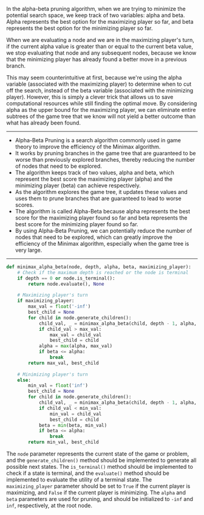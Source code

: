 
In the alpha-beta pruning algorithm, when we are trying to minimize the potential search space, we keep track of two variables: alpha and beta. Alpha represents the best option for the maximizing player so far, and beta represents the best option for the minimizing player so far.

When we are evaluating a node and we are in the maximizing player's turn, if the current alpha value is greater than or equal to the current beta value, we stop evaluating that node and any subsequent nodes, because we know that the minimizing player has already found a better move in a previous branch.

This may seem counterintuitive at first, because we're using the alpha variable (associated with the maximizing player) to determine when to cut off the search, instead of the beta variable (associated with the minimizing player). However, this is simply a clever trick that allows us to save computational resources while still finding the optimal move. By considering alpha as the upper bound for the maximizing player, we can eliminate entire subtrees of the game tree that we know will not yield a better outcome than what has already been found.

----

-   Alpha-Beta Pruning is a search algorithm commonly used in game theory to improve the efficiency of the Minimax algorithm.
-   It works by pruning branches in the game tree that are guaranteed to be worse than previously explored branches, thereby reducing the number of nodes that need to be explored.
-   The algorithm keeps track of two values, alpha and beta, which represent the best score the maximizing player (alpha) and the minimizing player (beta) can achieve respectively.
-   As the algorithm explores the game tree, it updates these values and uses them to prune branches that are guaranteed to lead to worse scores.
-   The algorithm is called Alpha-Beta because alpha represents the best score for the maximizing player found so far and beta represents the best score for the minimizing player found so far.
-   By using Alpha-Beta Pruning, we can potentially reduce the number of nodes that need to be explored, which can greatly improve the efficiency of the Minimax algorithm, especially when the game tree is very large.

---

```python
def minimax_alpha_beta(node, depth, alpha, beta, maximizing_player):
    # Check if the maximum depth is reached or the node is terminal
    if depth == 0 or node.is_terminal():
        return node.evaluate(), None
    
    # Maximizing player's turn
    if maximizing_player:
        max_val = float('-inf')
        best_child = None
        for child in node.generate_children():
            child_val, _ = minimax_alpha_beta(child, depth - 1, alpha, beta, False)
            if child_val > max_val:
                max_val = child_val
                best_child = child
            alpha = max(alpha, max_val)
            if beta <= alpha:
                break
        return max_val, best_child
    
    # Minimizing player's turn
    else:
        min_val = float('inf')
        best_child = None
        for child in node.generate_children():
            child_val, _ = minimax_alpha_beta(child, depth - 1, alpha, beta, True)
            if child_val < min_val:
                min_val = child_val
                best_child = child
            beta = min(beta, min_val)
            if beta <= alpha:
                break
        return min_val, best_child
```

The `node` parameter represents the current state of the game or problem, and the `generate_children()` method should be implemented to generate all possible next states. The `is_terminal()` method should be implemented to check if a state is terminal, and the `evaluate()` method should be implemented to evaluate the utility of a terminal state. The `maximizing_player` parameter should be set to `True` if the current player is maximizing, and `False` if the current player is minimizing. The `alpha` and `beta` parameters are used for pruning, and should be initialized to `-inf` and `inf`, respectively, at the root node.